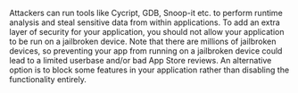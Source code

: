
Attackers can run tools like Cycript, GDB, Snoop-it etc. to perform
runtime analysis and steal sensitive data from within applications. To
add an extra layer of security for your application, you should not
allow your application to be run on a jailbroken device. Note that there
are millions of jailbroken devices, so preventing your app from running
on a jailbroken device could lead to a limited userbase and/or bad App
Store reviews. An alternative option is to block some features in your
application rather than disabling the functionality entirely.

